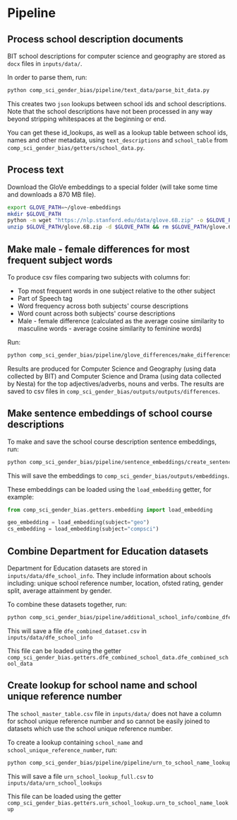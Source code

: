 # Pipeline

## Process school description documents

BIT school descriptions for computer science and geography are stored as `docx` files in `inputs/data/`.

In order to parse them, run:

```bash
python comp_sci_gender_bias/pipeline/text_data/parse_bit_data.py
```

This creates two `json` lookups between school ids and school descriptions. Note that the school descriptions have not been processed in any way beyond stripping whitespaces at the beginning or end.

You can get these id_lookups, as well as a lookup table between school ids, names and other metadata, using `text_descriptions` and `school_table` from `comp_sci_gender_bias/getters/school_data.py`.

## Process text

Download the GloVe embeddings to a special folder (will take some time and downloads a 870 MB file).

```bash
export GLOVE_PATH=~/glove-embeddings
mkdir $GLOVE_PATH
python -m wget "https://nlp.stanford.edu/data/glove.6B.zip" -o $GLOVE_PATH
unzip $GLOVE_PATH/glove.6B.zip -d $GLOVE_PATH && rm $GLOVE_PATH/glove.6B.zip
```

## Make male - female differences for most frequent subject words

To produce csv files comparing two subjects with columns for:

- Top most frequent words in one subject relative to the other subject
- Part of Speech tag
- Word frequency across both subjects' course descriptions
- Word count across both subjects' course descriptions
- Male - female difference (calculated as the average cosine similarity to masculine words - average cosine similarity to feminine words)

Run:

```bash
python comp_sci_gender_bias/pipeline/glove_differences/make_differences.py
```

Results are produced for Computer Science and Geography (using data collected by BIT) and Computer Science and Drama (using data collected by Nesta) for the top adjectives/adverbs, nouns and verbs. The results are saved to csv files in `comp_sci_gender_bias/outputs/outputs/differences`.

## Make sentence embeddings of school course descriptions

To make and save the school course description sentence embeddings, run:

```bash
python comp_sci_gender_bias/pipeline/sentence_embeddings/create_sentence_embeddings.py
```

This will save the embeddings to `comp_sci_gender_bias/outputs/embeddings`.

These embeddings can be loaded using the `load_embedding` getter, for example:

```python
from comp_sci_gender_bias.getters.embedding import load_embedding

geo_embedding = load_embedding(subject="geo")
cs_embedding = load_embedding(subject="compsci")
```

## Combine Department for Education datasets

Department for Education datasets are stored in `inputs/data/dfe_school_info`. They include information about schools including: unique school reference number, location, ofsted rating, gender split, average attainment by gender.

To combine these datasets together, run:

```bash
python comp_sci_gender_bias/pipeline/additional_school_info/combine_dfe_school_data.py
```

This will save a file `dfe_combined_dataset.csv` in `inputs/data/dfe_school_info`

This file can be loaded using the getter `comp_sci_gender_bias.getters.dfe_combined_school_data.dfe_combined_school_data`

## Create lookup for school name and school unique reference number

The `school_master_table.csv` file in `inputs/data/` does not have a column for school unique reference number and so cannot be easily joined to datasets which use the school unique reference number.

To create a lookup containing `school_name` and `school_unique_reference_number`, run:

```bash
python comp_sci_gender_bias/pipeline/pipeline/urn_to_school_name_lookup/urn_to_school_name_lookup.py
```

This will save a file `urn_school_lookup_full.csv` to `inputs/data/urn_school_lookups`

This file can be loaded using the getter `comp_sci_gender_bias.getters.urn_school_lookup.urn_to_school_name_lookup`
